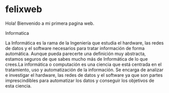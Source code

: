 # felixweb
Hola! Bienvenido a mi primera pagina web. 

Informatica 

La Informática es la rama de la Ingeniería que estudia el hardware, las redes de datos y el software necesarios para tratar información de forma automática. Aunque pueda parecerte una definición muy abstracta, estamos seguros de que sabes mucho más de Informática de lo que crees.La informática o computación es una ciencia que está centrada en el tratamiento, uso y automatización de la información. Se encarga de analizar e investigar el hardware, las redes de datos y el software ya que son partes imprescindibles para automatizar los datos y conseguir los objetivos de esta ciencia.
